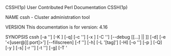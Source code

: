 CSSH(1p)                                                                      User Contributed Perl Documentation                                                                      CSSH(1p)

NAME
       cssh - Cluster administration tool

VERSION
       This documentation is for version: 4.16

SYNOPSIS
       cssh [-a '<command>'] [-K <seconds>] [-q] [-c '<filename>'] [-x <cols>] [-C '<filename>'] [--debug [[...] || <INTEGER>]] [-d] [-e '<[user@]<host>[:port]>'] [--fillscreen] [-f '<font>']
       [-h] [-L '[tag]'] [-H] [-o '<STRING>'] [-p <port>] [-Q] [-y <rows>] [-s] [-r '<filename>'] [-t '<STRING>'] [-g] [-T '<title>'] [-u] [-?] [-A] [-l '<username>'] [-v]

RELATED
       Also see the individual man pages for each of these utilities

       ccon - Use 'console' as the communication method
       crsh - Use 'rsh' as the communication method
       csftp - Use 'sftp' as the communication method
       ctel - Use 'telnet' as the communication method

DESCRIPTION
       The command opens an administration console and an xterm to all specified hosts.  Any text typed into the administration console is replicated to all windows.  All windows may also be
       typed into directly.

       This tool is intended for (but not limited to) cluster administration where the same configuration or commands must be run on each node within the cluster.  Performing these commands
       all at once via this tool ensures all nodes are kept in sync.

       Connections are opened using ssh which must be correctly installed and configured.

       Extra caution should be taken when editing files as lines may not necessarily be in the same order;  assuming line 5 is the same across all servers and modifying that is dangerous.
       It's better to search for the specific line to be changed and double-check all terminals are as expected before changes are committed.

   Further Notes
       Please also see "KNOWN BUGS".

       •   The dotted line on any sub-menu is a tear-off, i.e. click on it and the sub-menu is turned into its own window.

       •   Unchecking a hostname on the Hosts sub-menu will unplug the host from the cluster control window, so any text typed into the console is not sent to that host.  Re-selecting it will
           plug it back in.

       •   If your window manager menu bars are obscured by terminal windows see the "screen_reserve_XXXXX" options in the $HOME/.clusterssh/config file (see "FILES").

       •   If the terminals overlap too much see the "terminal_reserve_XXXXX" options in the $HOME/.clusterssh/config file (see "FILES").

       •   When using ClusterSSH on a large number of systems to connect to a single system using an SSH utility (e.g. you issue a command to to copy a file using scp from the remote
           computers to a single host) and when these connections require authentication (i.e. you are going to authenticate with a password), the sshd daemon at that location may refuse
           connections after the number "MaxStartups" limit in sshd_config is exceeded.  (If this value is not set, it defaults to 10).  This is expected behavior; sshd uses this mechanism to
           prevent DoS attacks from unauthenticated sources.  Please tune sshd_config and reload the SSH daemon, or consider using the ~/.ssh/authorized_keys mechanism for authentication if
           you encounter this problem.

       •   If client windows fail to open, try running:

           "cssh -e {single host name}"

           This will test the mechanisms used to open windows to hosts.  This could be due to either the "-xrm" terminal option which enables "AllowSendEvents" (some terminals do not require
           this option, other terminals have another method for enabling it - see your terminal documentation) or the configuration of "ssh".

OPTIONS
       Some of these options may also be defined within the configuration file.  Default options are shown as appropriate.

       --action '<command>', -a '<command>'
           Run the command in each session, e.g. "-a 'vi /etc/hosts'" to drop straight into a vi session.

       --autoclose <seconds>, -K <seconds>
           Number of seconds to wait before closing finished terminal windows.

       --autoquit, -q
           Toggle automatically quitting after the last client window has closed (overriding the config file).

       --cluster-file '<filename>', -c '<filename>'
           Use supplied file as additional cluster file (see also "FILES").

       --cols <cols>, -x <cols>
           Number of columns

       --config-file '<filename>', -C '<filename>'
           Use supplied file as additional configuration file (see also "FILES").

       --debug [[...] || <INTEGER>]
           Enable debugging.  Either a level can be provided or the option can be repeated multiple times.  Maximum level is 9.

       --dump-config, -d
           Dump the current configuration in the same format used by the $HOME/.clusterssh/config file.

       --evaluate '<[user@]<host>[:port]>', -e '<[user@]<host>[:port]>'
           Display and evaluate the terminal and connection arguments to display any potential errors.  The <hostname> is required to aid the evaluation.

       --fillscreen
           Resize terminal windows to fill the whole available screen

       --font '<font>', -f '<font>'
           Specify the font to use in the terminal windows. Use standard X font notation such as "5x8".

       --help, -h
           Show basic help text and exit

       --list '[tag]', -L '[tag]'
           List available cluster tags. Tag is optional.  If a tag is provided then hosts for that tag are listed.  NOTE: format of output changes when using "--quiet" or "-Q" option.

       --man, -H
           Show full help text (the man page) and exit

       --options '<STRING>', -o '<STRING>'
           Specify arguments to be passed to ssh when making the connection.  NOTE: options for ssh should normally be put into the ssh configuration file; see "ssh_config" and
           $HOME/.ssh/config for more details.

           Default: -x -o ConnectTimeout=10

       --port <port>, -p <port>
           Specify an alternate port for connections.

       --quiet, -Q
           Do not output extra text when using some options

       --rows <rows>, -y <rows>
           Number of rows

       --show-history, -s
           Show history within console window.

       --tag-file '<filename>', -r '<filename>'
           Use supplied file as additional tag file (see also "FILES")

       --term-args '<STRING>', -t '<STRING>'
           Specify arguments to be passed to terminals being used.

       --tile, -g
           Toggle window tiling (overriding the config file).

       --title '<title>', -T '<title>'
           Specify the initial part of the title used in the console and client windows.

       --unique-servers, -u
           Toggle connecting to each host only once when a hostname has been specified multiple times.

       --usage, -?
           Show synopsis and exit

       --use-all-a-records, -A
           If a hostname resolves to multiple IP addresses, toggle whether or not to connect to all of them, or just the first one (see also config file entry).

       --username '<username>', -l '<username>'
           Specify the default username to use for connections (if different from the currently logged in user).  NOTE: will be overridden by <user>@<host>.

       --version, -v
           Show version information and exit

ARGUMENTS
       The following arguments are supported:

       [user@]<hostname>[:port] ...
           Open an xterm to the given hostname and connect to the administration console.  The optional port number can be used if the server is not listening on the standard port.

       <tag> ...
           Open a series of xterms defined by <tag> in one of the supplementary configuration files (see "FILES").

           Note: specifying a username on a cluster tag will override any usernames defined in the cluster.

KEY SHORTCUTS
       The following key shortcuts are available within the console window, and all of them may be changed via the configuration files.

       Control-Shift-plus
           Open the 'Add Host(s) or Cluster(s)' dialogue box.  Multiple host or cluster names can be entered, separated by spaces.

       Alt-n
           Paste in the hostname part of the specific connection string to each client, minus any username or port, e.g.

           "scp /etc/hosts server:files/<Alt-n>.hosts"

           would replace the <Alt-n> with the client's name in each window.

       Alt-l
           Paste in the hostname of the server cssh is being run on

       Alt-q
           Quit the program and close all connections and windows.

       Alt-r
           Retile all the client windows.

       Alt-u
           Paste in the username for the connection

       Alt-1
       Alt-2
       Alt-3
       Alt-4
           Run the matching user defined macro on the server and send the output to the client

EXAMPLES
       Open up a session to 3 servers
           $ cssh server1 server2 server3

       Open up a session to a cluster of servers identified by the tag 'farm1' and give the controlling window a specific title, where the tag is defined in one of the default configuration
       files
           $ cssh -T 'Web Farm Cluster 1' farm1

       Connect to different servers using different login names.  NOTE: this can also be achieved by setting up appropriate options in the configuration files.  Do not close the console when
       the last terminal exits.
           $ cssh user1@server1 admin@server2

       Open up a cluster defined in a non-default configuration file
           $ cssh -c $HOME/cssh.extra_clusters db_cluster

       Override the configured/default port to use 2022 instead
           $ cssh -p 2022 server1 server2

FILES
       /etc/clusters, $HOME/.clusterssh/clusters
           These files contain a list of tags to server names mappings.  When any name is used on the command line it is checked to see if it is a tag.  If it is a tag, then the tag is
           replaced with the list of servers.  The format is as follows:

           <tag> [user@]<server>[:port] [user@]<server>[:port] [...]

           e.g.

               # List of servers in live
               live admin1@server1 admin2@server2:2022 server3 server4

           All comments (marked by a #) and blank lines are ignored.  Tags may be nested, but be aware of using recursive tags as they are not checked for.

           Servers can be defined using expansion macros:

           "webservers websvr{a,b,c}"

           would be expanded to

           "webservers websvra websvrb websvrc"

           and

           "webservers websvr{6..9}"

           would be expanded to

           "webservers websvr6 websvr7 websvr8 websvr9"

           Extra cluster files may also be specified either as an option on the command line (see "cluster-file") or in the user's $HOME/.clusterssh/config file (see "extra_cluster_file"
           configuration option).

           NOTE: the last tag read overwrites any pre-existing tag of that name.

           NOTE: there is a special cluster tag called "default" - any tags or hosts included within this tag will be automatically opened if nothing is specified on the command line.

       /etc/tags, $HOME/.clusterssh/tags
           Very similar to clusters files but the definition is reversed.  The format is:

           <host> <tag> [...]

           This allows one host to be specified as a member of a number of tags.  This format can be clearer than using clusters files.

           Extra tag files may be specified either as an option (see "tag-file") or within the user's $HOME/.clusterssh/config file (see "extra_tag_file" configuration option).

           NOTE: All tags are added together

       /etc/csshrc & $HOME/.clusterssh/config
           This file contains configuration overrides - the defaults are as marked.  Default options are overwritten first by the global file, and then by the user file.

           NOTE: values for entries do not need to be quoted unless it is required for passing arguments, e.g.

           "terminal_allow_send_events="-xrm '*.VT100.allowSendEvents:true'""

           should be written as

           "terminal_allow_send_events=-xrm '*.VT100.allowSendEvents:true'"

           auto_close = 5
               Close terminal window after this many seconds.  If set to 0 will instead wait on input from the user in each window before closing. See also --autoclose and --no-autoclose

           auto_quit = 1
               Automatically quit after the last client window closes.  Set to 0 to disable.  See also --autoquit

           auto_wm_decoration_offsets = no
               Enable or disable alternative algorithm for calculating terminal positioning.

           command_pre =
           command_post =
               Add extra commands around the communication method.  For example:

               command_pre= . $HOME/virtualenvs/default/bin/active ; command_post= | ct

               would allow for using Python virtual envronments and then piping all shell output through "chromaterm" for syntax highlighting.  Note: you must use appropriate command
               separators/terminators to keep the meaning of the command pipline (such as ";" and "|" between commands).

               These are not put through macro parsing.

           comms = ssh
               Sets the default communication method (initially taken from the name of the program, but can be overridden here).

           console_position = <null>
               Set the initial position of the console - if empty then let the window manager decide.  Format is '+<x>+<y>', i.e. '+0+0' is top left hand corner of the screen, '+0-70' is
               bottom left hand side of screen (more or less).

           external_command_mode = 0600
               File mode bits for the external_command_pipe.

           external_command_pipe = <null>
               Define the full path to an external command pipe that can be written to for controlling some aspects of ClusterSSH, such as opening sessions to more clusters.

               Commands:

               "open <tag|hostname>" - open new sessions to provided tag or hostname

               "retile" - force window retiling

               e.g.: "echo 'open localhost'" /path/to/external_command_pipe >>

           external_cluster_command = <null>
               Define the full path to an external command that can be used to resolve tags to host names.  This command can be written in any language.  The script must accept a list of tags
               to resolve and output a list of hosts (space separated on a single line).  Any tags that cannot be resolved should be returned unchanged.

               A non-0 exit code will be counted as an error, a warning will be printed and output ignored.

               If the external command is given a "-L" option it should output a list of tags (space separated on a single line) it can resolve

           extra_cluster_file = <null>
               Define an extra cluster file in the format of /etc/clusters.  Multiple files can be specified, separated by commas.  Both ~ and $HOME are acceptable as a reference to the
               user's home directory, e.g.

               "extra_cluster_file = ~/clusters, $HOME/clus"

           extra_tag_file = <null>
               Define an extra tag file in the format of /etc/tags.  Multiple files can be specified, separated by commas.  Both ~ and $HOME are acceptable as a reference to the user's home
               directory, e.g.

               "extra_tag_file = ~/tags, $HOME/tags"

           key_addhost = Control-Shift-plus
               Default key sequence to open AddHost menu.  See "KEY SHORTCUTS" for more information.

           hide_menu = 0
               If set to 1, hide the menu bar (File, Hosts, Send, Help) in the console.

           key_clientname = Alt-n
               Default key sequence to send cssh client names to client.  See "KEY SHORTCUTS" for more information.

           key_localname = Alt-l
               Default key sequence to send hostname of local server to client.  See "KEY SHORTCUTS" for more information.

           key_paste = Control-v
               Default key sequence to paste text into the console window.  See "KEY SHORTCUTS" for more information.

           key_quit = Control-q
               Default key sequence to quit the program (will terminate all open windows).  See "KEY SHORTCUTS" for more information.

           key_retilehosts = Alt-r
               Default key sequence to retile host windows.  See "KEY SHORTCUTS" for more information.

           key_username = Alt-u
               Default key sequence to send username to client.  See "KEY SHORTCUTS" for more information.

           key_user_1 = Alt-1
           key_user_2 = Alt-2
           key_user_3 = Alt-3
           key_user_4 = Alt-4
               Default key sequence to send user defined macros to client.  If the matching macro_user_1 macro is undefined, the sequence is passed straight to the terminal.  See "KEY
               SHORTCUTS" for more information.

           macro_servername = %s
           macro_hostname = %h
           macro_username = %u
           macro_newline = %n
           macro_version = %v
           macro_user_1 = %1
           macro_user_2 = %2
           macro_user_3 = %3
           macro_user_4 = %4
               Change the replacement macro used when either using a 'Send' menu item, or when pasting text into the main console.

           macro_user_1_command =
           macro_user_2_command =
           macro_user_3_command =
           macro_user_4_command =
               User defined macros - the macro is run through the shell on the server and the output is sent to the client.  For example,

               "macro_user_1_command=echo echo macro_user_1"

                           would send the text C<echo macro_user_1> into the terminal session.

               "macro_user_1_command=env | grep CSSH"

                           would send the CSSH environment variables to the client.

               The following environment variables are set in the shell of the macro process

               "CSSH_SERVERNAME"
               "CSSH_HOSTNAME"
               "CSSH_USERNAME"
               "CSSH_CONNECTION_STRING"
               "CSSH_CONNECTION_PORT"
               "CSSH_VERSION"
           macros_enabled = yes
               Enable or disable macro replacement.  Note: this affects all the "macro_*" variables above.

           max_addhost_menu_cluster_items = 6
               Maximum number of entries in the 'Add Host' menu cluster list before scrollbars are used

           max_host_menu_items = 30
               Maximum number of hosts to put into the host menu before starting a new column

           menu_host_autotearoff = 0
           menu_send_autotearoff = 0
               When set to non-0 will automatically tear-off the host or send menu at program start

           mouse_paste = Button-2 (middle mouse button)
               Default key sequence to paste text into the console window using the mouse.  See "KEY SHORTCUTS" for more information.

           rsh = /path/to/rsh
           ssh = /path/to/ssh
           telnet = /path/to/telnet
               Set the path to the specific binary to use for the communication method, else uses the first match found in $PATH

           rsh_args = <blank>
           ssh_args = "-x -o ConnectTimeout=10"
           telnet_args = <blank>
               Sets any arguments to be used with the communication method (defaults to ssh arguments).

               NOTE: The given defaults are based on OpenSSH, not commercial ssh software.

               NOTE: Any "generic" change to the method (e.g., specifying the ssh port to use) should be done in the medium's own config file (see "ssh_config" and $HOME/.ssh/config).

           screen_reserve_top = 0
           screen_reserve_bottom = 60
           screen_reserve_left = 0
           screen_reserve_right = 0
               Number of pixels from the screen's side to reserve when calculating screen geometry for tiling.  Setting this to something like 50 will help keep cssh from positioning windows
               over your window manager's menu bar if it draws one at that side of the screen.

           terminal = /path/to/xterm
               Path to the X-Windows terminal used for the client.

           terminal_args = <blank>
               Arguments to use when opening terminal windows.  Otherwise takes defaults from $HOME/.Xdefaults or $HOME/.Xresources file.

           terminal_chdir = 0
               When non-0, set the working directory for each terminal as per 'terminal_chdir_path'

           terminal_chdir_path = $HOME/.clusterssh/work/%s
               Path to use as working directory for each terminal when 'terminal_chdir' is enabled.  The path provided is passed through the macro parser (see the section above on
               'macros_enabled'.

           terminal_font = 6x13
               Font to use in the terminal windows.  Use standard X font notation.

           terminal_reserve_top = 5
           terminal_reserve_bottom = 0
           terminal_reserve_left = 5
           terminal_reserve_right = 0
               Number of pixels from the terminal's side to reserve when calculating screen geometry for tiling.  Setting these will help keep cssh from positioning windows over your scroll
               and title bars or otherwise overlapping the windows too much.

           terminal_colorize = 1
               If set to 1 (the default), then "-bg" and "-fg" arguments will be added to the terminal invocation command-line.  The terminal will be colored in a pseudo-random way based on
               the host name; while the color of a terminal is not easily predicted, it will always be the same color for a given host name.  After a while, you will recognize hosts by their
               characteristic terminal color.

           terminal_bg_style = dark
               If set to "dark", the terminal background will be set to black and the foreground to the pseudo-random color.  If set to "light", then the foreground will be black and the
               background the pseudo-random color.  If terminal_colorize is "zero", then this option has no effect.

           terminal_size = 80x24
               Initial size of terminals to use. NOTE: the number of lines (24) will be decreased when resizing terminals for tiling, not the number of characters (80).

           terminal_title_opt = -T
               Option used with "terminal" to set the title of the window

           terminal_allow_send_events = -xrm '*.VT100.allowSendEvents:true'
               Option required by the terminal to allow XSendEvents to be received

           title = cssh
               Title of windows to use for both the console and terminals.

           unmap_on_redraw = no
               Tell Tk to use the UnmapWindow request before redrawing terminal windows.  This defaults to "no" as it causes some problems with the FVWM window manager.  If you are
               experiencing problems with redraws, you can set it to "yes" to allow the window to be unmapped before it is repositioned.

           use_all_a_records = 0
               If a hostname resolves to multiple IP addresses, set to 1 to connect to all of them, not just the first one found.  See also "--use-all-a-records"}

           use_hotkeys = 1
               Setting to 0 will disable all hotkeys.

           use_natural_sort = 0
               Windows will normally sort in alphabetical order, i.e.: host1, host11, host2.  Setting to this 1 will change the sort order, i.e.: host1, host2, host11. NOTE: You must have the
               perl module Sort::Naturally installed.

           user = $LOGNAME
               Sets the default user for running commands on clients.

           window_tiling = 1
               Perform window tiling (set to 0 to disable)

           window_tiling_direction = right
               Direction to tile windows, where "right" means starting top left and moving right and then down, and anything else means starting bottom right and moving left and then up

           NOTE: The key shortcut modifiers must be in the form "Control", "Alt" or "Shift", e.g. with the first letter capitalised and the rest lower case.  Keys may also be disabled
           individually by setting to the word "null".

       $HOME/.clusterssh/send_menu
           This (optional) file contains items to populate the send menu.  The default entry could be written as:

             <send_menu>
               <menu title="Use Macros">
                   <toggle/>
                   <accelerator>ALT-p</accelerator>
               </menu>
               <menu title="Remote Hostname">
                   <command>%s</command>
                   <accelerator>ALT-n</accelerator>
               </menu>
               <menu title="Local Hostname">
                   <command>%s</command>
                   <accelerator>ALT-l</accelerator>
               </menu>
               <menu title="Username">
                   <command>%u</command>
                   <accelerator>ALT-u</accelerator>
               </menu>
               <menu title="Test Text">
                   <command>echo "ClusterSSH Version: %v%n</command>
               </menu>
             </send_menu>

           Submenus can also be specified as follows:

             <send_menu>
               <menu title="Default Entries">
                 <detach>yes</detach>
                 <menu title="Hostname">
                     <command>%s</command>
                     <accelerator>ALT-n</accelerator>
                 </menu>
               </menu>
             </send_menu>

           Caveats:

           There is currently no strict format checking of this file.
           The format of the file may change in the future
           If the file exists, the default entry (Hostname) is not added

           The following replacement macros are available (note: these can be changed in the configuration file):

           %s  Hostname part of the specific connection string to each client, minus any username or port

           %u  Username part of the connection string to each client

           %h  Hostname of server where cssh is being run from

           %n  "RETURN" code

           NOTE: requires XML::Simple to be installed

KNOWN BUGS
       If you have any ideas about how to fix the below bugs, please get in touch and/or provide a patch.

       •   Swapping virtual desktops can cause a redraw of all the terminal windows.  This is due to a lack of distinction within Tk between switching desktops and minimising/maximising
           windows.  Until Tk can tell the difference between the two events, there is no fix (apart from rewriting everything directly in X).

TROUBLESHOOTING
       If you have issues running cssh, first try:

       "cssh -e [user@]<hostname>[:port]"

       This performs two tests to confirm cssh is able to work properly with the settings provided within the $HOME/.clusterssh/config file (or internal defaults).

       1.  Test the terminal window works with the options provided

       2.  Test ssh works to a host with the configured arguments

       Configuration options to watch for in ssh are:

       •   SSH doesn't understand "-o ConnectTimeout=10" - remove the option from the $HOME/.clusterssh/config file

       •   OpenSSH-3.8 using untrusted ssh tunnels - use "-Y" instead of "-X" or use "ForwardX11Trusted yes" in $HOME/.ssh/ssh_config (if you change the default ssh options from "-x" to "-X")

SUPPORT AND REPORTING BUGS
       A web site for comments, requests, bug reports and bug fixes/patches is available at: <https://github.com/duncs/clusterssh>

       If you require support, please run the following commands and create an issue via: <https://github.com/duncs/clusterssh/issues>

       "perl -V"

       "perl -MTk -e 'print $Tk::VERSION,$/'"

       "perl -MX11::Protocol -e 'print $X11::Protocol::VERSION,$/'"

       "cat /etc/csshrc $HOME/.clusterssh/config"

       Using the debug option (--debug) will turn on debugging output.  Repeat the option to increase the amount of debug.  However, if possible please only use this option with one host at a
       time, e.g. "cssh --debug <host>" due to the amount of output produced (in both main and child windows).

SEE ALSO
       <https://github.com/duncs/clusterssh/wiki/>, "ssh", Tk::overview, X11::Protocol, "perl"

AUTHOR
       Duncan Ferguson, "<duncan_j_ferguson at yahoo.co.uk>"

LICENSE AND COPYRIGHT
       Copyright 1999-2018 Duncan Ferguson.

       This program is free software; you can redistribute it and/or modify it under the terms of either: the GNU General Public License as published by the Free Software Foundation; or the
       Artistic License.

       See http://dev.perl.org/licenses/ for more information.

perl v5.32.0                                                                               2021-02-02                                                                                  CSSH(1p)
